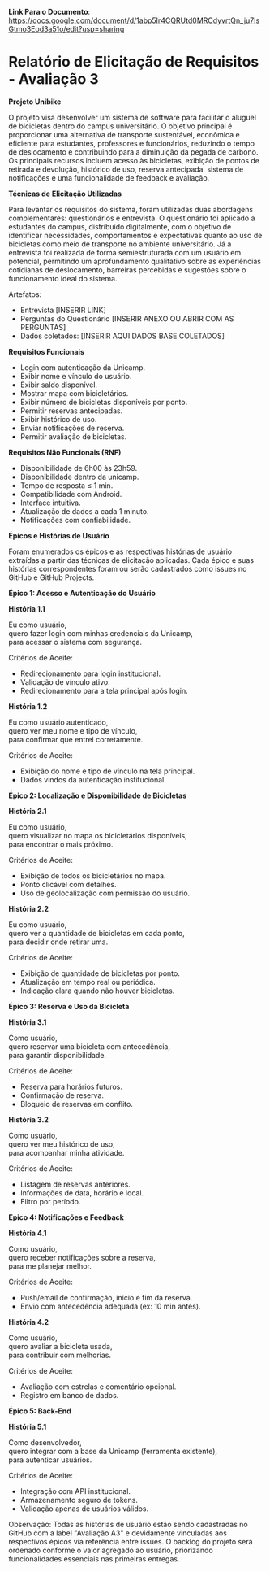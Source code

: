**Link Para o Documento**:  https://docs.google.com/document/d/1abp5Ir4CQRUtd0MRCdyvrtQn_ju7IsGtmo3Eod3a51o/edit?usp=sharing


# **Relatório de Elicitação de Requisitos \- Avaliação 3**

**Projeto Unibike**

O projeto visa desenvolver um sistema de software para facilitar o aluguel de bicicletas dentro do campus universitário. O objetivo principal é proporcionar uma alternativa de transporte sustentável, econômica e eficiente para estudantes, professores e funcionários, reduzindo o tempo de deslocamento e contribuindo para a diminuição da pegada de carbono. Os principais recursos incluem acesso às bicicletas, exibição de pontos de retirada e devolução, histórico de uso, reserva antecipada, sistema de notificações e uma funcionalidade de feedback e avaliação.

**Técnicas de Elicitação Utilizadas**

Para levantar os requisitos do sistema, foram utilizadas duas abordagens complementares: questionários e entrevista. O questionário foi aplicado a estudantes do campus, distribuído digitalmente, com o objetivo de identificar necessidades, comportamentos e expectativas quanto ao uso de bicicletas como meio de transporte no ambiente universitário. Já a entrevista foi realizada de forma semiestruturada com um usuário em potencial, permitindo um aprofundamento qualitativo sobre as experiências cotidianas de deslocamento, barreiras percebidas e sugestões sobre o funcionamento ideal do sistema.

Artefatos:

* Entrevista \[INSERIR LINK\]  
* Perguntas do Questionário \[INSERIR ANEXO OU ABRIR COM AS PERGUNTAS\]  
* Dados coletados:  \[INSERIR AQUI DADOS BASE COLETADOS\]

**Requisitos Funcionais**

* Login com autenticação da Unicamp.  
* Exibir nome e vínculo do usuário.  
* Exibir saldo disponível.  
* Mostrar mapa com bicicletários.  
* Exibir número de bicicletas disponíveis por ponto.  
* Permitir reservas antecipadas.  
* Exibir histórico de uso.  
* Enviar notificações de reserva.  
* Permitir avaliação de bicicletas.

**Requisitos Não Funcionais (RNF)**

* Disponibilidade de 6h00 às 23h59.  
* Disponibilidade dentro da unicamp.  
* Tempo de resposta ≤ 1 min.  
* Compatibilidade com Android.  
* Interface intuitiva.  
* Atualização de dados a cada 1 minuto.  
* Notificações com confiabilidade.

**Épicos e Histórias de Usuário**

Foram enumerados os épicos e as respectivas histórias de usuário extraídas a partir das técnicas de elicitação aplicadas. Cada épico e suas histórias correspondentes foram ou serão cadastrados como issues no GitHub e GitHub Projects.

**Épico 1: Acesso e Autenticação do Usuário**

**História 1.1**

Eu como usuário,  
quero fazer login com minhas credenciais da Unicamp,  
para acessar o sistema com segurança.

Critérios de Aceite:

* Redirecionamento para login institucional.  
* Validação de vínculo ativo.  
* Redirecionamento para a tela principal após login.

**História 1.2**

Eu como usuário autenticado,  
quero ver meu nome e tipo de vínculo,  
para confirmar que entrei corretamente.

Critérios de Aceite:

* Exibição do nome e tipo de vínculo na tela principal.  
* Dados vindos da autenticação institucional.

**Épico 2: Localização e Disponibilidade de Bicicletas**

**História 2.1**

Eu como usuário,  
quero visualizar no mapa os bicicletários disponíveis,  
para encontrar o mais próximo.

Critérios de Aceite:

* Exibição de todos os bicicletários no mapa.  
* Ponto clicável com detalhes.  
* Uso de geolocalização com permissão do usuário.

**História 2.2**

Eu como usuário,  
quero ver a quantidade de bicicletas em cada ponto,  
para decidir onde retirar uma.

Critérios de Aceite:

* Exibição de quantidade de bicicletas por ponto.  
* Atualização em tempo real ou periódica.  
* Indicação clara quando não houver bicicletas.

**Épico 3: Reserva e Uso da Bicicleta**

**História 3.1**

Como usuário,  
quero reservar uma bicicleta com antecedência,  
para garantir disponibilidade.

Critérios de Aceite:

* Reserva para horários futuros.  
* Confirmação de reserva.  
* Bloqueio de reservas em conflito.

**História 3.2**

Como usuário,  
quero ver meu histórico de uso,  
para acompanhar minha atividade.

Critérios de Aceite:

* Listagem de reservas anteriores.  
* Informações de data, horário e local.  
* Filtro por período.

**Épico 4: Notificações e Feedback**

**História 4.1**

Como usuário,  
quero receber notificações sobre a reserva,  
para me planejar melhor.

Critérios de Aceite:

* Push/email de confirmação, início e fim da reserva.  
* Envio com antecedência adequada (ex: 10 min antes).

**História 4.2**

Como usuário,  
quero avaliar a bicicleta usada,  
para contribuir com melhorias.

Critérios de Aceite:

* Avaliação com estrelas e comentário opcional.  
* Registro em banco de dados.

**Épico 5: Back-End**

**História 5.1**

Como desenvolvedor,  
quero integrar com a base da Unicamp (ferramenta existente),  
para autenticar usuários.

Critérios de Aceite:

* Integração com API institucional.  
* Armazenamento seguro de tokens.  
* Validação apenas de usuários válidos.

Observação: Todas as histórias de usuário estão sendo cadastradas no GitHub com a label "Avaliação A3" e devidamente vinculadas aos respectivos épicos via referência entre issues. O backlog do projeto será ordenado conforme o valor agregado ao usuário, priorizando funcionalidades essenciais nas primeiras entregas.

